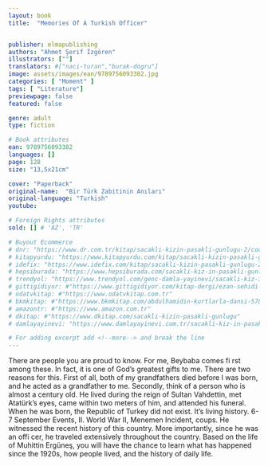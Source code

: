 ```yaml
---
layout: book
title:  "Memories Of A Turkish Officer"


publisher: elmapublishing
authors: "Ahmet Şerif İzgören"
illustrators: [""]
translators: #["naci-turan","burak-dogru"]
image: assets/images/ean/9789756093382.jpg
categories: [ "Moment" ]
tags: [ "Literature"]
previewpage: false
featured: false

genre: adult
type: fiction

# Book attributes
ean: 9789756093382
languages: []
page: 128
size: "13,5x21cm"

cover: "Paperback"
original-name:  "Bir Türk Zabitinin Anıları"
original-language: "Turkish"
youtube:

# Foreign Rights attributes
sold: [] # 'AZ', 'TR'

# Buyout Ecommerce
# dnr: "https://www.dr.com.tr/kitap/sacakli-kizin-pasakli-gunlugu-2/cocuk-ve-genclik/genclik-10-yas/roman-oyku/urunno=0001893059001"
# kitapyurdu: "https://www.kitapyurdu.com/kitap/sacakli-kizin-pasakli-gunlugu-2-/560122.html&filter_name=Sa%C3%A7akl%C4%B1+K%C4%B1z%27%C4%B1n+Pasakl%C4%B1+G%C3%BCnl%C3%BC%C4%9F%C3%BC+2"
# idefix: "https://www.idefix.com/kitap/sacakli-kizin-pasakli-gunlugu-2/cocuk-ve-genclik/genclik-10-yas/roman-oyku/urunno=0001893059001"
# hepsiburada: "https://www.hepsiburada.com/sacakli-kiz-in-pasakli-gunlugu-2-damla-yayinevi-p-HBV000012ER86"
# trendyol: "https://www.trendyol.com/genc-damla-yayinevi/sacakli-kiz-in-pasakli-gunlugu-2-p-54825777"
# gittigidiyor: #"https://www.gittigidiyor.com/kitap-dergi/ezan-sehidi-adnan-menderes_pdp_732728793"
# odatvkitap: #"https://www.odatvkitap.com.tr"
# bkmkitap: #"https://www.bkmkitap.com/abdulhamidin-kurtlarla-dansi-578226"
# amazontr: #"https://www.amazon.com.tr"
# dkitap: #"https://www.dkitap.com/sacakli-kizin-pasakli-gunlugu"
# damlayayinevi: "https://www.damlayayinevi.com.tr/sacakli-kiz-in-pasakli-gunlugu-2-bu-iste-bi-terslik-var"

# For adding excerpt add <!--more--> and break the line
---
```

There are people you are proud to know. For
me, Beybaba comes fi rst among these. In fact, it
is one of God’s greatest gifts to me. There are two
reasons for this. First of all, both of my grandfathers died before I was born, and he acted as a
grandfather to me. Secondly, think of a person who
is almost a century old. He lived during the reign of
Sultan Vahdettin, met Atatürk’s eyes, came within
two meters of him, and attended his funeral. When
he was born, the Republic of Turkey did not exist.
It’s living history. 6-7 September Events, II. World
War II, Menemen Incident, coups. He witnessed
the recent history of this country. More importantly,
since he was an offi cer, he traveled extensively
throughout the country. Based on the life of Muhittin Ergüneş, you will have the chance to learn what
has happened since the 1920s, how people lived,
and the history of daily life.
<!--more--> 

